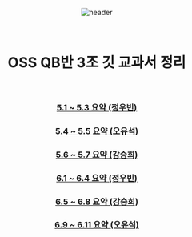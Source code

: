 <div align="center">
  
![header](https://capsule-render.vercel.app/api?type=waving&&color=CCEEFF&height=140&section=header&fontSize=100)

<br/>

# OSS QB반 3조 깃 교과서 정리

<br/>

### [5.1 ~ 5.3 요약 (정우빈)](https://github.com/betrayedpeople/git-5/blob/main/5.1%20~%205.3.md)

### [5.4 ~ 5.5 요약 (오유석)](https://github.com/betrayedpeople/git-5/blob/main/5.4%20~%205.5.md)

### [5.6 ~ 5.7 요약 (강승희)](https://github.com/betrayedpeople/git-5/blob/main/5.6~5.7%EC%9E%A5.md)

### [6.1 ~ 6.4 요약 (정우빈)](https://github.com/betrayedpeople/git-6/blob/main/1%2C%202%2C%203%2C%204.md)

### [6.5 ~ 6.8 요약 (강승희)](https://github.com/betrayedpeople/git-6/blob/main/5%2C%206%2C%207%2C%208.md)

### [6.9 ~ 6.11 요약 (오유석)](https://github.com/betrayedpeople/git-6/blob/main/9,%2010,%2011.md)
